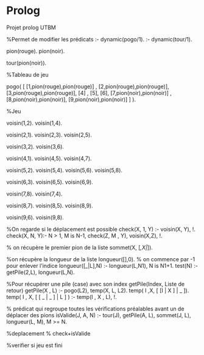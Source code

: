 # Prolog
Projet prolog UTBM

%Permet de modifier les prédicats
:- dynamic(pogo/1).
:- dynamic(tour/1).

pion(rouge).
pion(noir).

tour(pion(noir)).

%Tableau de jeu

pogo( 
	  [
	  [1,pion(rouge),pion(rouge)] , [2,pion(rouge),pion(rouge)], [3,pion(rouge),pion(rouge)],
      [4] , [5], [6],
      [7,pion(noir),pion(noir)] , [8,pion(noir),pion(noir)], [9,pion(noir),pion(noir)] 
	  ]
).

%Jeu

voisin(1,2).
voisin(1,4).

voisin(2,1).
voisin(2,3).
voisin(2,5).

voisin(3,2).
voisin(3,6).

voisin(4,1).
voisin(4,5).
voisin(4,7).

voisin(5,2).
voisin(5,4).
voisin(5,6).
voisin(5,8).

voisin(6,3).
voisin(6,5).
voisin(6,9).

voisin(7,8).
voisin(7,4).

voisin(8,7).
voisin(8,5).
voisin(8,9).

voisin(9,6).
voisin(9,8).

%On regarde si le déplacement est possible
check(X, 1, Y) :- voisin(X, Y), !.
check(X, N, Y):- N > 1, M is N-1, check(Z, M , Y), voisin(X,Z), !.

% on récupère le premier pion de la liste
sommet(X, [_,X|_]).

%on récupère la longueur de la liste
longueur([],0). % on commence par -1 pour enlever l'indice
longueur([_|L],N) :- longueur(L,N1), N is N1+1.
test(N) :- getPile(2,L), longueur(L,N).


%Pour récupérer une pile (case) avec son index getPile(Index, Liste de retour)
getPile(X , L) :- pogo(L2), temp(X, L, L2).
temp( I ,X, [ [I | X ] | _ ]).
temp( I , X, [ [ _ | _ ] | L ] ) :- temp(I , X , L), !. 

% prédicat qui regroupe toutes les vérifications préalables avant un de déplacer des pions
isValide(J, A, N) :- tour(J), getPile(A, L), sommet(J, L), longueur(L, M), M >= N.

%deplacement
% check+isValide

%verifier si jeu est fini
